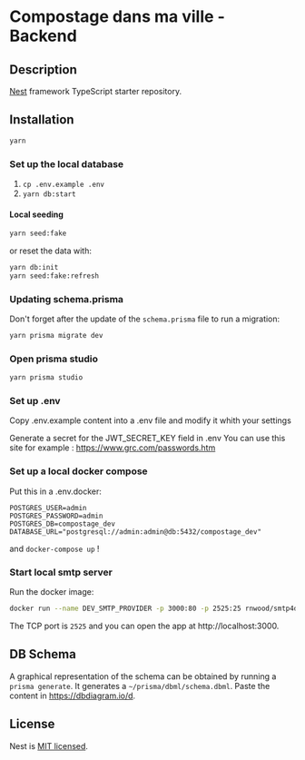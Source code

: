 # Compostage dans ma ville - Backend

## Description

[Nest](https://github.com/nestjs/nest) framework TypeScript starter repository.

## Installation

```bash
yarn
```

### Set up the local database

1. `cp .env.example .env`
2. `yarn db:start`

#### Local seeding

```bash
yarn seed:fake
```
or reset the data with:
```bash
yarn db:init
yarn seed:fake:refresh
```

### Updating schema.prisma

Don't forget after the update of the `schema.prisma` file to run a migration:

```bash
yarn prisma migrate dev
```

### Open prisma studio

```bash
yarn prisma studio 
```

### Set up .env
Copy .env.example content into a .env file and modify it whith your settings

Generate a secret for the JWT_SECRET_KEY field in .env
You can use this site for example :
https://www.grc.com/passwords.htm

### Set up a local docker compose

Put this in a .env.docker:
```
POSTGRES_USER=admin
POSTGRES_PASSWORD=admin
POSTGRES_DB=compostage_dev
DATABASE_URL="postgresql://admin:admin@db:5432/compostage_dev"
```
and `docker-compose up` !

### Start local smtp server

Run the docker image:

```bash
docker run --name DEV_SMTP_PROVIDER -p 3000:80 -p 2525:25 rnwood/smtp4dev
```

The TCP port is `2525` and you can open the app at http://localhost:3000.

## DB Schema

A graphical representation of the schema can be obtained by running a `prisma generate`. It generates a `~/prisma/dbml/schema.dbml`.
Paste the content in https://dbdiagram.io/d.

## License

Nest is [MIT licensed](LICENSE).
